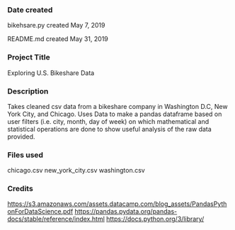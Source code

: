 ### Date created
bikehsare.py created May 7, 2019

README.md created May 31, 2019

### Project Title
Exploring U.S. Bikeshare Data

### Description
Takes cleaned csv data from a bikeshare company in Washington D.C, New York City, and Chicago.
Uses Data to make a pandas dataframe based on user filters (i.e. city, month, day of week)
on which mathematical and statistical operations are done to show useful analysis of the raw data provided.

### Files used
chicago.csv
new_york_city.csv
washington.csv

### Credits
https://s3.amazonaws.com/assets.datacamp.com/blog_assets/PandasPythonForDataScience.pdf
https://pandas.pydata.org/pandas-docs/stable/reference/index.html
https://docs.python.org/3/library/
